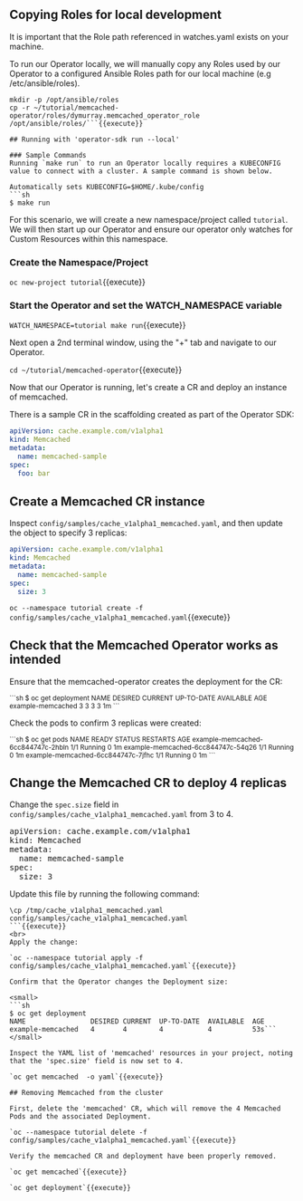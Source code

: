 ## Copying Roles for local development
It is important that the Role path referenced in watches.yaml exists on
your machine. 

To run our Operator locally, we will manually copy any Roles used by our Operator to a configured Ansible
Roles path for our local machine (e.g /etc/ansible/roles).

```
mkdir -p /opt/ansible/roles
cp -r ~/tutorial/memcached-operator/roles/dymurray.memcached_operator_role /opt/ansible/roles/```{{execute}}

## Running with 'operator-sdk run --local'

### Sample Commands
Running `make run` to run an Operator locally requires a KUBECONFIG value to connect with a cluster. A sample command is shown below.

Automatically sets KUBECONFIG=$HOME/.kube/config
```sh
$ make run
```

For this scenario, we will create a new namespace/project called `tutorial`. We will then start up our Operator and ensure our operator only watches for Custom Resources within this namespace.


### Create the Namespace/Project
`oc new-project tutorial`{{execute}}

### Start the Operator and set the WATCH_NAMESPACE variable 
`WATCH_NAMESPACE=tutorial make run`{{execute}}

Next open a 2nd terminal window, using the "+" tab and navigate to our Operator.

`cd ~/tutorial/memcached-operator`{{execute}}


Now that our Operator is running, let's create a CR and deploy an instance
of memcached.

There is a sample CR in the scaffolding created as part of the Operator SDK:

```yaml
apiVersion: cache.example.com/v1alpha1
kind: Memcached
metadata:
  name: memcached-sample
spec:
  foo: bar
```

## Create a Memcached CR instance

Inspect `config/samples/cache_v1alpha1_memcached.yaml`, and then update the object to specify 3 replicas:

```yaml
apiVersion: cache.example.com/v1alpha1
kind: Memcached
metadata:
  name: memcached-sample
spec:
  size: 3
```

`oc --namespace tutorial create -f config/samples/cache_v1alpha1_memcached.yaml`{{execute}}

## Check that the Memcached Operator works as intended 
Ensure that the memcached-operator creates the deployment for the CR:

<small>
```sh
$ oc get deployment
NAME                 DESIRED CURRENT UP-TO-DATE AVAILABLE AGE
example-memcached    3       3       3          3         1m
```
</small>

Check the pods to confirm 3 replicas were created:

<small>
```sh
$ oc get pods
NAME                                READY STATUS   RESTARTS AGE
example-memcached-6cc844747c-2hbln  1/1   Running  0        1m
example-memcached-6cc844747c-54q26  1/1   Running  0        1m
example-memcached-6cc844747c-7jfhc  1/1   Running  0        1m
```
</small>

## Change the Memcached CR to deploy 4 replicas

Change the `spec.size` field in `config/samples/cache_v1alpha1_memcached.yaml` from 3 to 4.

<pre class="file">
apiVersion: cache.example.com/v1alpha1
kind: Memcached
metadata:
  name: memcached-sample
spec:
  size: 3
</pre>

Update this file by running the following command:

```
\cp /tmp/cache_v1alpha1_memcached.yaml config/samples/cache_v1alpha1_memcached.yaml
```{{execute}}
<br>
Apply the change:

`oc --namespace tutorial apply -f config/samples/cache_v1alpha1_memcached.yaml`{{execute}}

Confirm that the Operator changes the Deployment size:

<small>
```sh
$ oc get deployment
NAME                DESIRED CURRENT  UP-TO-DATE  AVAILABLE  AGE
example-memcached   4       4        4           4          53s```
</small>

Inspect the YAML list of 'memcached' resources in your project, noting that the 'spec.size' field is now set to 4.

`oc get memcached  -o yaml`{{execute}}

## Removing Memcached from the cluster 

First, delete the 'memcached' CR, which will remove the 4 Memcached Pods and the associated Deployment.

`oc --namespace tutorial delete -f config/samples/cache_v1alpha1_memcached.yaml`{{execute}}

Verify the memcached CR and deployment have been properly removed.

`oc get memcached`{{execute}}

`oc get deployment`{{execute}}
